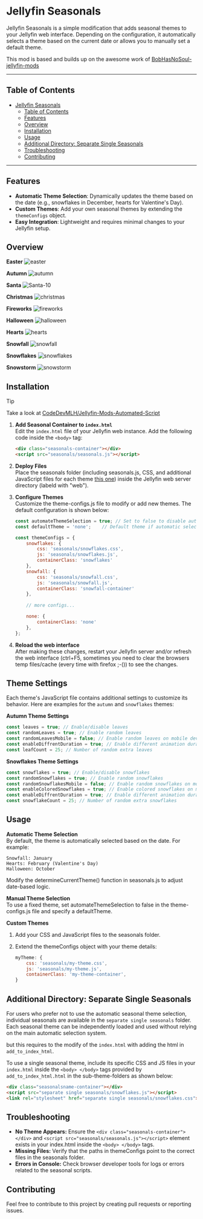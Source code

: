 # Jellyfin Seasonals

Jellyfin Seasonals is a simple modification that adds seasonal themes to your Jellyfin web interface. Depending on the configuration, it automatically selects a theme based on the current date or allows you to manually set a default theme.

This mod is based and builds up on the awesome work of [BobHasNoSoul-jellyfin-mods](https://github.com/BobHasNoSoul/jellyfin-mods)

---
## Table of Contents
- [Jellyfin Seasonals](#jellyfin-seasonals)
  - [Table of Contents](#table-of-contents)
  - [Features](#features)
  - [Overview](#overview)
  - [Installation](#installation)
  - [Usage](#usage)
  - [Additional Directory: Separate Single Seasonals](#additional-directory-separate-single-seasonals)
  - [Troubleshooting](#troubleshooting)
  - [Contributing](#contributing)

---

## Features

- **Automatic Theme Selection**: Dynamically updates the theme based on the date (e.g., snowflakes in December, hearts for Valentine's Day).
- **Custom Themes**: Add your own seasonal themes by extending the `themeConfigs` object.
- **Easy Integration**: Lightweight and requires minimal changes to your Jellyfin setup.


## Overview
**Easter**
![easter](https://github.com/user-attachments/assets/63665099-5c3c-4209-be6e-dda3686b2a49)

**Autumn**
![autumn](https://github.com/user-attachments/assets/df27d61c-d2d6-4776-82d7-89bf789a7462)

**Santa**
![Santa-10](https://github.com/user-attachments/assets/a69b0aa3-537d-4463-b6bc-166f0a316c37)

**Christmas**
![christmas](https://github.com/user-attachments/assets/e70a425d-866f-4617-bbfe-3c03e3654717)

**Fireworks**
![fireworks](https://github.com/user-attachments/assets/6c8b629e-b338-4dde-910b-c832aa29d77d)

**Halloween**
![halloween](https://github.com/user-attachments/assets/221a1390-847e-45a4-b8eb-dc5b45d5df5c)

**Hearts**
![hearts](https://github.com/user-attachments/assets/e084cb0c-246e-4234-b6dd-d561923c6c91)

**Snowfall**
![snowfall](https://github.com/user-attachments/assets/24bfdd84-f354-4129-933c-bb29b4180517)

**Snowflakes**
![snowflakes](https://github.com/user-attachments/assets/78f2e925-8cf6-4a0b-8a25-f05594de4efd)

**Snowstorm**
![snowstorm](https://github.com/user-attachments/assets/6fd726d2-34d1-4f80-8ed6-2f482155059f)

## Installation

> [!TIP]
> Take a look at [CodeDevMLH/Jellyfin-Mods-Automated-Script](https://github.com/CodeDevMLH/Jellyfin-Mods-Automated-Script)

1. **Add Seasonal Container to `index.html`**  
   Edit the `index.html` file of your Jellyfin web instance. Add the following code inside the `<body>` tag:

   ```html
   <div class="seasonals-container"></div>
   <script src="seasonals/seasonals.js"></script>
    ```
2. **Deploy Files**  
    Place the seasonals folder (including seasonals.js, CSS, and additional JavaScript files for each theme [this one](https://github.com/CodeDevMLH/Jellyfin-Seasonals/tree/main/seasonals)) inside the Jellyfin web server directory (labeld with "web").

3. **Configure Themes**  
    Customize the theme-configs.js file to modify or add new themes. The default configuration is shown below:

    ```javascript
    const automateThemeSelection = true; // Set to false to disable automatic theme selection based on current date
    const defaultTheme = 'none';    // Default theme if automatic selection is off

    const themeConfigs = {
        snowflakes: {
            css: 'seasonals/snowflakes.css',
            js: 'seasonals/snowflakes.js',
            containerClass: 'snowflakes'
        },
        snowfall: {
            css: 'seasonals/snowfall.css',
            js: 'seasonals/snowfall.js',
            containerClass: 'snowfall-container'
        },
        
        // more configs...

        none: {
            containerClass: 'none'
        },
    };
    ```

4. **Reload the web interface**  
    After making these changes, restart your Jellyfin server and/or refresh the web interface (ctrl+F5, sometimes you need to clear the browsers temp files/cache (every time with firefox ;-()) to see the changes.

## Theme Settings
Each theme's JavaScript file contains additional settings to customize its behavior. Here are examples for the `autumn` and `snowflakes` themes:

**Autumn Theme Settings**
```javascript
const leaves = true; // Enable/disable leaves
const randomLeaves = true; // Enable random leaves
const randomLeavesMobile = false; // Enable random leaves on mobile devices
const enableDiffrentDuration = true; // Enable different animation duration for random leaves
const leafCount = 25; // Number of random extra leaves
```

**Snowflakes Theme Settings**
```javascript
const snowflakes = true; // Enable/disable snowflakes
const randomSnowflakes = true; // Enable random snowflakes
const randomSnowflakesMobile = false; // Enable random snowflakes on mobile devices
const enableColoredSnowflakes = true; // Enable colored snowflakes on mobile devices
const enableDiffrentDuration = true; // Enable different animation duration for random snowflakes
const snowflakeCount = 25; // Number of random extra snowflakes
```

## Usage
**Automatic Theme Selection**  
By default, the theme is automatically selected based on the date. For example:

    Snowfall: January
    Hearts: February (Valentine's Day)
    Halloween: October

Modify the determineCurrentTheme() function in seasonals.js to adjust date-based logic.

**Manual Theme Selection**  
To use a fixed theme, set automateThemeSelection to false in the theme-configs.js file and specify a defaultTheme.

**Custom Themes**  
1. Add your CSS and JavaScript files to the seasonals folder.
   
2. Extend the themeConfigs object with your theme details:
    ```javascript
    myTheme: {
        css: 'seasonals/my-theme.css',
        js: 'seasonals/my-theme.js',
        containerClass: 'my-theme-container',
    }
    ```


## Additional Directory: Separate Single Seasonals
For users who prefer not to use the automatic seasonal theme selection, individual seasonals are available in the `separate single seasonals` folder. Each seasonal theme can be independently loaded and used without relying on the main automatic selection system.

but this requires to the modify of the `index.html` with adding the html in `add_to_index_html`.

To use a single seasonal theme, include its specific CSS and JS files in your `index.html` inside the `<body> </body>` tags provided by `add_to_index_html.html` in the sub-theme-folders as shown below:

```html
<div class="seasonalsname-container"></div>
<script src="separate single seasonals/snowflakes.js"></script>
<link rel="stylesheet" href="separate single seasonals/snowflakes.css">
```

## Troubleshooting
- **No Theme Appears:** Ensure the `<div class="seasonals-container"></div>` and `<script src="seasonals/seasonals.js"></script>` element exists in your index.html inside the `<body> </body>` tags.
- **Missing Files:** Verify that the paths in themeConfigs point to the correct files in the seasonals folder.
- **Errors in Console:** Check browser developer tools for logs or errors related to the seasonal scripts.

## Contributing

Feel free to contribute to this project by creating pull requests or reporting issues.
